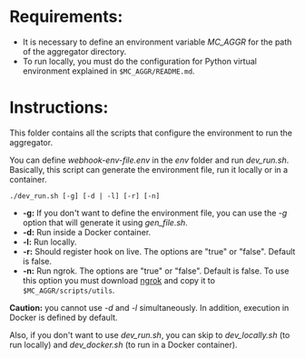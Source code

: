 # Requirements:
- It is necessary to define an environment variable *MC_AGGR* for the path of the aggregator directory.
- To run locally, you must do the configuration for Python virtual environment explained in ```$MC_AGGR/README.md```.

# Instructions:
This folder contains all the scripts that configure the environment to run the aggregator.

You can define *webhook-env-file.env* in the *env* folder and run *dev_run.sh*. Basically, this script can generate the environment file, run it locally or in a container.

```./dev_run.sh [-g] [-d | -l] [-r] [-n]```

- **-g:** If you don't want to define the environment file, you can use the *-g* option that will generate it using *gen_file.sh*.
- **-d:** Run inside a Docker container.
- **-l:** Run locally.
- **-r:** Should register hook on live. The options are "true" or "false". Default is false.
- **-n:** Run ngrok. The options are "true" or "false". Default is false. To use this option you must download [ngrok](https://ngrok.com/) and copy it to ```$MC_AGGR/scripts/utils```.

**Caution:** you cannot use *-d* and *-l* simultaneously. In addition, execution in Docker is defined by default.

Also, if you don't want to use *dev_run.sh*, you can skip to *dev_locally.sh* (to run locally) and *dev_docker.sh* (to run in a Docker container).